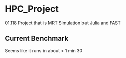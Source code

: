# HPC_Project
 01.118 Project that is MRT Simulation but Julia and FAST

## Current Benchmark
Seems like it runs in about < 1 min 30 
